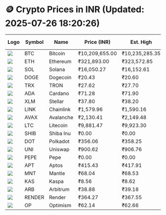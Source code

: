 # 🪙 Crypto Prices in INR (Updated: 2025-07-26 18:20:26)

| Logo | Symbol | Name       | Price (INR) | Est. High | Est. Low | Gross Profit | Fees | Net Profit | ROI % |
|------|--------|------------|-------------|-----------|----------|---------------|------|-------------|--------|
| ![](https://coin-images.coingecko.com/coins/images/1/large/bitcoin.png?1696501400) | BTC    | Bitcoin    | ₹10,209,655.00 | ₹10,235,285.35 | ₹10,184,024.65 | ₹503.34 | ₹200.00 | ₹303.34 | 0.30% |
| ![](https://coin-images.coingecko.com/coins/images/279/large/ethereum.png?1696501628) | ETH    | Ethereum   | ₹321,893.00 | ₹323,572.85 | ₹320,213.15 | ₹1,049.21 | ₹200.00 | ₹849.21 | 0.85% |
| ![](https://coin-images.coingecko.com/coins/images/4128/large/solana.png?1718769756) | SOL    | Solana     | ₹16,050.27 | ₹16,152.61 | ₹15,947.93 | ₹1,283.43 | ₹200.00 | ₹1,083.43 | 1.08% |
| ![](https://coin-images.coingecko.com/coins/images/5/large/dogecoin.png?1696501409) | DOGE   | Dogecoin   | ₹20.43 | ₹20.60 | ₹20.26 | ₹1,643.35 | ₹200.00 | ₹1,443.35 | 1.44% |
| ![](https://coin-images.coingecko.com/coins/images/1094/large/tron-logo.png?1696502193) | TRX    | TRON       | ₹27.62 | ₹27.70 | ₹27.54 | ₹577.33 | ₹200.00 | ₹377.33 | 0.38% |
| ![](https://coin-images.coingecko.com/coins/images/975/large/cardano.png?1696502090) | ADA    | Cardano    | ₹71.28 | ₹71.90 | ₹70.66 | ₹1,749.17 | ₹200.00 | ₹1,549.17 | 1.55% |
| ![](https://coin-images.coingecko.com/coins/images/100/large/fmpFRHHQ_400x400.jpg?1735231350) | XLM    | Stellar    | ₹37.80 | ₹38.20 | ₹37.40 | ₹2,149.85 | ₹200.00 | ₹1,949.85 | 1.95% |
| ![](https://coin-images.coingecko.com/coins/images/877/large/chainlink-new-logo.png?1696502009) | LINK   | Chainlink  | ₹1,579.96 | ₹1,590.16 | ₹1,569.76 | ₹1,298.98 | ₹200.00 | ₹1,098.98 | 1.10% |
| ![](https://coin-images.coingecko.com/coins/images/12559/large/Avalanche_Circle_RedWhite_Trans.png?1696512369) | AVAX   | Avalanche  | ₹2,130.41 | ₹2,149.48 | ₹2,111.34 | ₹1,806.24 | ₹200.00 | ₹1,606.24 | 1.61% |
| ![](https://coin-images.coingecko.com/coins/images/2/large/litecoin.png?1696501400) | LTC    | Litecoin   | ₹9,881.47 | ₹9,923.30 | ₹9,839.64 | ₹850.15 | ₹200.00 | ₹650.15 | 0.65% |
| ![](https://coin-images.coingecko.com/coins/images/11939/large/shiba.png?1696511800) | SHIB   | Shiba Inu  | ₹0.00 | ₹0.00 | ₹0.00 | ₹1,221.11 | ₹200.00 | ₹1,021.11 | 1.02% |
| ![](https://coin-images.coingecko.com/coins/images/12171/large/polkadot.png?1696512008) | DOT    | Polkadot   | ₹356.06 | ₹358.25 | ₹353.87 | ₹1,236.89 | ₹200.00 | ₹1,036.89 | 1.04% |
| ![](https://coin-images.coingecko.com/coins/images/12504/large/uniswap-logo.png?1720676669) | UNI    | Uniswap    | ₹900.62 | ₹906.76 | ₹894.48 | ₹1,372.08 | ₹200.00 | ₹1,172.08 | 1.17% |
| ![](https://coin-images.coingecko.com/coins/images/29850/large/pepe-token.jpeg?1696528776) | PEPE   | Pepe       | ₹0.00 | ₹0.00 | ₹0.00 | ₹1,464.39 | ₹200.00 | ₹1,264.39 | 1.26% |
| ![](https://coin-images.coingecko.com/coins/images/26455/large/aptos_round.png?1696525528) | APT    | Aptos      | ₹415.43 | ₹417.91 | ₹412.95 | ₹1,203.06 | ₹200.00 | ₹1,003.06 | 1.00% |
| ![](https://coin-images.coingecko.com/coins/images/30980/large/Mantle-Logo-mark.png?1739213200) | MNT    | Mantle     | ₹68.04 | ₹68.53 | ₹67.55 | ₹1,438.85 | ₹200.00 | ₹1,238.85 | 1.24% |
| ![](https://coin-images.coingecko.com/coins/images/25751/large/kaspa-icon-exchanges.png?1696524837) | KAS    | Kaspa      | ₹8.56 | ₹8.62 | ₹8.50 | ₹1,340.70 | ₹200.00 | ₹1,140.70 | 1.14% |
| ![](https://coin-images.coingecko.com/coins/images/16547/large/arb.jpg?1721358242) | ARB    | Arbitrum   | ₹38.88 | ₹39.18 | ₹38.58 | ₹1,578.72 | ₹200.00 | ₹1,378.72 | 1.38% |
| ![](https://coin-images.coingecko.com/coins/images/11636/large/rndr.png?1696511529) | RENDER | Render     | ₹364.27 | ₹367.55 | ₹360.99 | ₹1,818.34 | ₹200.00 | ₹1,618.34 | 1.62% |
| ![](https://coin-images.coingecko.com/coins/images/25244/large/Optimism.png?1696524385) | OP     | Optimism   | ₹62.14 | ₹62.66 | ₹61.62 | ₹1,694.31 | ₹200.00 | ₹1,494.31 | 1.49% |
